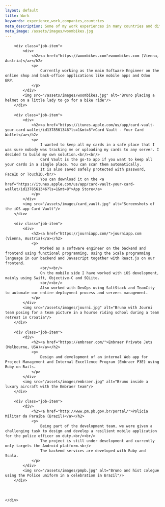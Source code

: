 ```yaml
---
layout: default
title: Work
keywords: experience,work,companies,countries
meta_description: Some of my work experiences in many countries and different companies.
meta_image: /assets/images/woombikes.jpg
---
```

<div class="work">

        <div class="job-item">
            <div>
                <h2><a href="https://woombikes.com">woombikes.com (Vienna, Austria)</a></h2>
                <p>
                    Currently working as the main Software Engineer on the online shop and back-office applications like mobile apps and Odoo ERP.
                </p>
            </div>
            <img src="/assets/images/woombikes.jpg" alt="Bruno placing a helmet on a little lady to go for a bike ride"/>
        </div>

        <div class="job-item">
            <div>
                <h2><a href="https://itunes.apple.com/us/app/card-vault-your-card-wallet/id1378561346?ls=1&mt=8">Card Vault - Your Card Wallet</a></h2>
                <p>
                    I wanted to keep all my cards in a safe place that I was sure nobody was tracking me or uploading my cards to any server. I decided to build my own solution.<br/><br/>
                    Card Vault is the go-to app if you want to keep all your cards in a single place. You can scan them automatically.
                    It is also saved safely protected with password, FaceID or TouchID.<br/>
                    You can download it on the <a href="https://itunes.apple.com/us/app/card-vault-your-card-wallet/id1378561346?ls=1&mt=8">App Store</a>
                </p>
            </div>
            <img src="/assets/images/card_vault.jpg" alt="Screenshots of the iOS app Card Vault"/>
        </div>

        <div class="job-item">
            <div>
                <h2><a href="https://journiapp.com/">journiapp.com (Vienna, Austria)</a></h2>
                <p>
                    Worked as a software engineer on the backend and frontend using functional programming. Using the Scala programming language in our backend and Javascript together with React.js on our frontend.
                    <br/><br/>
                    On the mobile side I have worked with iOS development, mainly using Swift, Objective-C and SQLite.
                    <br/><br/>
                    Also worked with DevOps using SaltStack and TeamCity to automate our entire deployment process and servers management.
                </p>
            </div>
            <img src="/assets/images/journi.jpg" alt="Bruno with Journi team posing for a team picture in a hourse riding school during a team retreat in Croatia"/>
        </div>

        <div class="job-item">
            <div>
                <h2><a href="https://embraer.com/">Embraer Private Jets (Melbourne, USA)</a></h2>
                <p>
                    Design and development of an internal Web app for Project Management and Internal Excellence Program (Embraer P3E) using Ruby on Rails.
                </p>
            </div>
            <img src="/assets/images/embraer.jpg" alt="Bruno inside a luxury aircraft with the Embraer team"/>
        </div>

        <div class="job-item">
            <div>
                <h2><a href="http://www.pm.pb.gov.br/portal/">Policia Militar da Paraíba (Brazil)</a></h2>
                <p>
                    Being part of the development team, we were given a challenging task to design and develop a resilient mobile application for the police officer on duty.<br/><br/>
                    The project is still under development and currently only targets the Android platform.<br/>
                    The backend services are developed with Ruby and Scala.
                </p>
            </div>
            <img src="/assets/images/pmpb.jpg" alt="Bruno and hist colegue using the Police uniform in a celebration in Brazil"/>
        </div>

        
        
    </div>
